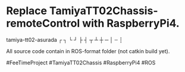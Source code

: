 # Replace TamiyaTT02Chassis-remoteControl with RaspberryPi4.
tamiya-tt02-asurada
┌ ┐ └ ┘ ├ ┤ ┬ ┴ ┼ ─ │ ┄ ┆

All source code contain in ROS-format folder (not catkin build yet).

#FeeTimeProject #TamiyaTT02Chassis #RaspberryPi4 #ROS
